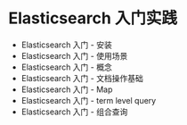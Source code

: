# Elasticsearch 入门实践

- Elasticsearch 入门 - 安装
- Elasticsearch 入门 - 使用场景
- Elasticsearch 入门 - 概念
- Elasticsearch 入门 - 文档操作基础
- Elasticsearch 入门 - Map
- Elasticsearch 入门 - term level query
- Elasticsearch 入门 - 组合查询